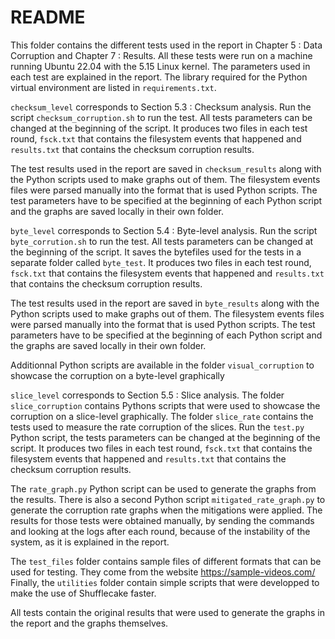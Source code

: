 # README

This folder contains the different tests used in the report in Chapter 5 : Data Corruption and Chapter 7 : Results. All these tests were run on a machine running Ubuntu 22.04 with the 5.15 Linux kernel. The parameters used in each test are explained in the report. The library required for the Python virtual environment are listed in `requirements.txt`.



`checksum_level` corresponds to Section 5.3 : Checksum analysis. Run the script `checksum_corruption.sh` to run the test. All tests parameters can be changed at the beginning of the script. It produces two files in each test round, `fsck.txt` that contains the filesystem events that happened and `results.txt` that contains the checksum corruption results.

The test results used in the report are saved in `checksum_results` along with the Python scripts used to make graphs out of them. The filesystem events files were parsed manually into the format that is used Python scripts. The test parameters have to be specified at the beginning of each Python script and the graphs are saved locally in their own folder.



`byte_level` corresponds to Section 5.4 : Byte-level analysis. Run the script `byte_corrution.sh` to run the test. All tests parameters can be changed at the beginning of the script. It saves the bytefiles used for the tests in a separate folder called `byte_test`. It produces two files in each test round, `fsck.txt` that contains the filesystem events that happened and `results.txt` that contains the checksum corruption results.

The test results used in the report are saved in `byte_results` along with the Python scripts used to make graphs out of them. The filesystem events files were parsed manually into the format that is used Python scripts. The test parameters have to be specified at the beginning of each Python script and the graphs are saved locally in their own folder.

Additionnal Python scripts are available in the folder `visual_corruption` to showcase the corruption on a byte-level graphically



`slice_level` corresponds to Section 5.5 : Slice analysis. The folder `slice_corruption` contains Pythons scripts that were used to showcase the corruption on a slice-level graphically. The folder `slice_rate` contains the tests used to measure the rate corruption of the slices. Run the `test.py` Python script, the tests parameters can be changed at the beginning of the script. It produces two files in each test round, `fsck.txt` that contains the filesystem events that happened and `results.txt` that contains the checksum corruption results.

The `rate_graph.py` Python script can be used to generate the graphs from the results. There is also a second Python script `mitigated_rate_graph.py` to generate the corruption rate graphs when the mitigations were applied. The results for those tests were obtained manually, by sending the commands and looking at the logs after each round, because of the instability of the system, as it is explained in the report.



The `test_files` folder contains sample files of different formats that can be used for testing. They come from the website https://sample-videos.com/ Finally, the `utilities` folder contain simple scripts that were developped to make the use of Shufflecake faster.



All tests contain the original results that were used to generate the graphs in the report and the graphs themselves.